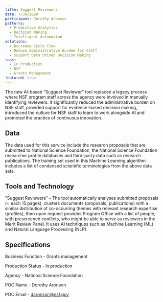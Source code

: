 ```yaml
---
title: Suggest Reviewers
date: 7/30/2020
participant: Dorothy Aronson
patterns:
  - Predictive Analytics
  - Decision Making
  - Intelligent Automation
solutions:
  - Decrease Cycle Time
  - Reduce Administrative Burden for Staff
  - Support Data Driven Decision Making
tags:
  - In Production
  - NSF
  - Grants Management
featured: true
---
```

The new AI-based “Suggest Reviewer” tool replaced a legacy process where NSF program staff across the agency were involved in manually identifying reviewers. It significantly reduced the administrative burden on NSF staff, provided support for evidence-based decision making, introduced the culture for NSF staff to learn to work alongside AI and promoted the practice of continuous innovation.

## Data

The data used for this service include the research proposals that are submitted to National Science Foundation, the National Science Foundation researcher profile databases and third-party data such as research publications. The training set used in this Machine Learning algorithm includes a list of condensed scientific terminologies from the above data sets.

## Tools and Technology

"Suggest Reviewers” – The tool automatically analyses submitted proposals (~ each 15 pages), clusters documents (proposals, publications) with a similar distribution of co-occurring themes with relevant research expertise (profiles), then upon request provides Program Office with a list of people, with prescreened conflicts, who might be able to serve as reviewers in the Merit Review Panel. It uses AI techniques such as Machine Learning (ML) and Natural Language Processing (NLP).

## Specifications

Business Function - Grants management

Production Status - In production

Agency - National Science Foundation

POC Name - Dorothy Aronson

POC Email - daronson@nsf.gov